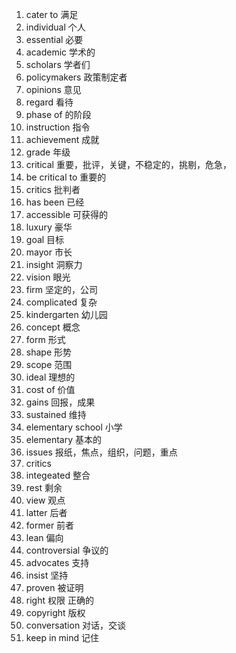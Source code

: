 1. cater to 满足
2. individual 个人
3. essential 必要
4. academic 学术的
5. scholars 学者们
6. policymakers 政策制定者
7. opinions 意见
8. regard 看待
9. phase of 的阶段
10. instruction 指令
11. achievement 成就
12. grade 年级
13. critical  重要，批评，关键，不稳定的，挑剔，危急，
14. be critical to 重要的
15. critics  批判者
16. has been 已经
17. accessible 可获得的
18. luxury 豪华
19. goal  目标
20. mayor 市长
21. insight 洞察力
22. vision 眼光
23. firm 坚定的，公司
24. complicated 复杂
25. kindergarten  幼儿园
26. concept 概念
27. form 形式
28. shape  形势
29. scope 范围
30. ideal  理想的
31. cost of 价值
32. gains  回报，成果
33. sustained 维持
34. elementary  school 小学  
35. elementary 基本的
36. issues  报纸，焦点，组织，问题，重点
37. critics
38. integeated  整合
39. rest  剩余
40. view 观点
41. latter 后者  
42. former 前者 
43. lean  偏向
44. controversial  争议的
45. advocates  支持
46. insist 坚持
47. proven 被证明
48. right 权限 正确的
49. copyright 版权
50. conversation 对话，交谈
51. keep in mind 记住